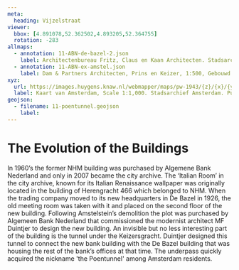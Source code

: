 ```yaml
---
meta:
  heading: Vijzelstraat
viewer:
  bbox: [4.891078,52.362502,4.893205,52.364755]
  rotation: -283
allmaps:
  - annotation: 11-ABN-de-bazel-2.json
    label: Architectenbureau Fritz, Claus en Kaan Architecten. Stadsarchief De Bazel, Gebouwd in Amsterdam. Published by Architectenbureau Fritz, Claus en Kaan Architecten, 1999.
  - annotation: 11-ABN-ex-amstel.json
    label: Dam & Partners Architecten, Prins en Keizer, 1:500, Gebouwd in Amsterdam. Published by Dam & Partners Architecten, 1973.
xyz: 
  url: https://images.huygens.knaw.nl/webmapper/maps/pw-1943/{z}/{x}/{y}.png
  label: Kaart van Amsterdam, Scale 1:1,000. Stadsarchief Amsterdam. Published by the Public Works Department and its legal successors, 1943.
geojson: 
  - filename: 11-poentunnel.geojson
    label: 
---
```

# The Evolution of the Buildings 
In 1960’s the former NHM building was purchased by Algemene Bank Nederland and only in 2007 became the city archive. The ‘Italian Room’ in the city archive, known for its Italian Renaissance wallpaper was originally located in the building of Herengracht 466 which belonged to NHM. When the trading company moved to its new headquarters in De Bazel in 1926, the old meeting room was taken with it and placed on the second floor of the new building. Following Amstelstein’s demolition the plot was purchased by Algemeen Bank Nederland that commissioned the modernist architect MF Duintjer to design the new building. An invisible but no less interesting part of the building is the tunnel under the Keizersgracht. Duintjer designed this tunnel to connect the new bank building with the De Bazel building that was housing the rest of the bank’s offices at that time. The underpass quickly acquired the nickname 'the Poentunnel' among Amsterdam residents.